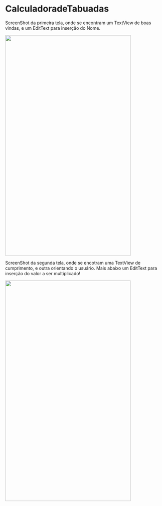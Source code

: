 # CalculadoradeTabuadas

ScreenShot da primeira tela, onde se encontram um TextView de boas vindas, e um EditText para inserção do Nome.

<img src =
"https://user-images.githubusercontent.com/91166393/188340941-efe20f66-5e00-42e0-b572-f423e567762b.png" height=700 width=400>

ScreenShot da segunda tela, onde se encotram uma TextView de cumprimento, e outra orientando o usuário. 
Mais abaixo um EditText para inserção do valor a ser multiplicado!

<img src =
"https://user-images.githubusercontent.com/91166393/188341123-5a373ef6-7938-48e1-9491-8d627f54315f.png" height=700 width=400>
